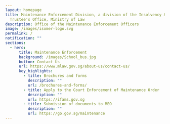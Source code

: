 ```yaml
---
layout: homepage
title: Maintenance Enforcement Division, a division of the Insolvency & Public
  Trustee's Office, Ministry of Law
description: Office of the Maintenance Enforcement Officers
image: /images/isomer-logo.svg
permalink: /
notification: ""
sections:
  - hero:
      title: Maintenance Enforcement
      background: /images/School_bus.jpg
      button: Contact Us
      url: https://www.mlaw.gov.sg/about-us/contact-us/
      key_highlights:
        - title: Brochures and forms
          description: ""
          url: /brochures-and-forms/
        - title: Apply to the Court Enforcement of Maintenance Order
          description: ""
          url: https://ifams.gov.sg
        - title: Submission of documents to MEO
          description: ""
          url: https://go.gov.sg/maintenance
---
```

